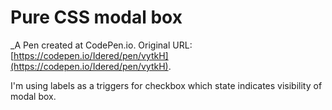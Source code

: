 # Pure CSS modal box
 _A Pen created at CodePen.io. Original URL: [https://codepen.io/Idered/pen/vytkH](https://codepen.io/Idered/pen/vytkH).

 I'm using labels as a triggers for checkbox which state indicates visibility of modal box.